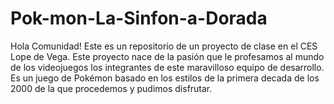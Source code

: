 # Pok-mon-La-Sinfon-a-Dorada
Hola Comunidad! Este es un repositorio de un proyecto de clase en el CES Lope de Vega. Este proyecto nace de la pasión que le profesamos al mundo de los videojuegos los integrantes de este maravilloso equipo de desarrollo. Es un juego de Pokémon basado en los estilos de la primera decada de los 2000 de la que procedemos y pudimos disfrutar.

